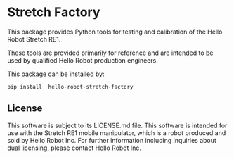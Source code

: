 # Stretch Factory

This package provides Python tools for testing and calibration of the Hello Robot Stretch RE1. 

These tools are provided primarily for reference and are intended to be used by qualified Hello Robot production engineers. 

This package can be installed by:

```
pip install  hello-robot-stretch-factory
```


## License
This software is subject to its LICENSE.md file. This software is intended for use with the Stretch RE1 mobile manipulator, which is a robot produced and sold by Hello Robot Inc. For further information including inquiries about dual licensing, please contact Hello Robot Inc.
